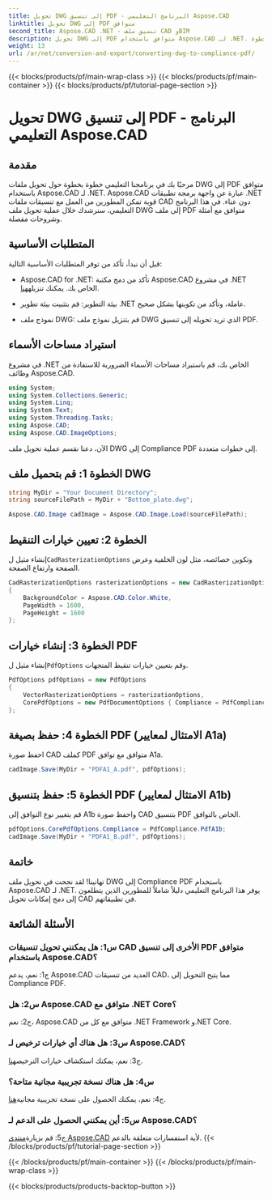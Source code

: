 ```yaml
---
title: تحويل DWG إلى تنسيق PDF - البرنامج التعليمي Aspose.CAD
linktitle: تحويل DWG إلى PDF متوافق
second_title: Aspose.CAD .NET - تنسيق ملف CAD وBIM
description: تحويل DWG إلى PDF متوافق باستخدام Aspose.CAD لـ .NET. اتبع البرنامج التعليمي لدينا للحصول على إرشادات خطوة بخطوة.
weight: 13
url: /ar/net/conversion-and-export/converting-dwg-to-compliance-pdf/
---
```


{{< blocks/products/pf/main-wrap-class >}}
{{< blocks/products/pf/main-container >}}
{{< blocks/products/pf/tutorial-page-section >}}

# تحويل DWG إلى تنسيق PDF - البرنامج التعليمي Aspose.CAD

## مقدمة

مرحبًا بك في برنامجنا التعليمي خطوة بخطوة حول تحويل ملفات DWG إلى PDF متوافق باستخدام Aspose.CAD لـ .NET. Aspose.CAD عبارة عن واجهة برمجة تطبيقات .NET قوية تمكن المطورين من العمل مع تنسيقات ملفات CAD دون عناء. في هذا البرنامج التعليمي، سنرشدك خلال عملية تحويل ملف DWG إلى ملف PDF متوافق مع أمثلة وشروحات مفصلة.

## المتطلبات الأساسية

قبل أن نبدأ، تأكد من توفر المتطلبات الأساسية التالية:

-  Aspose.CAD for .NET: تأكد من دمج مكتبة Aspose.CAD في مشروع .NET الخاص بك. يمكنك تنزيله[هنا](https://releases.aspose.com/cad/net/).

- بيئة التطوير: قم بتثبيت بيئة تطوير .NET عاملة، وتأكد من تكوينها بشكل صحيح.

- نموذج ملف DWG: قم بتنزيل نموذج ملف DWG الذي تريد تحويله إلى تنسيق PDF.

## استيراد مساحات الأسماء

في مشروع .NET الخاص بك، قم باستيراد مساحات الأسماء الضرورية للاستفادة من وظائف Aspose.CAD.

```csharp
using System;
using System.Collections.Generic;
using System.Linq;
using System.Text;
using System.Threading.Tasks;
using Aspose.CAD;
using Aspose.CAD.ImageOptions;
```

الآن، دعنا نقسم عملية تحويل ملف DWG إلى Compliance PDF إلى خطوات متعددة.

## الخطوة 1: قم بتحميل ملف DWG

```csharp
string MyDir = "Your Document Directory";
string sourceFilePath = MyDir + "Bottom_plate.dwg";

Aspose.CAD.Image cadImage = Aspose.CAD.Image.Load(sourceFilePath);
```

## الخطوة 2: تعيين خيارات التنقيط

 إنشاء مثيل ل`CadRasterizationOptions` وتكوين خصائصه، مثل لون الخلفية وعرض الصفحة وارتفاع الصفحة.

```csharp
CadRasterizationOptions rasterizationOptions = new CadRasterizationOptions
{
    BackgroundColor = Aspose.CAD.Color.White,
    PageWidth = 1600,
    PageHeight = 1600
};
```

## الخطوة 3: إنشاء خيارات PDF

 إنشاء مثيل ل`PdfOptions` وقم بتعيين خيارات تنقيط المتجهات.

```csharp
PdfOptions pdfOptions = new PdfOptions
{
    VectorRasterizationOptions = rasterizationOptions,
    CorePdfOptions = new PdfDocumentOptions { Compliance = PdfCompliance.PdfA1a }
};
```

## الخطوة 4: حفظ بصيغة PDF (الامتثال لمعايير A1a)

احفظ صورة CAD كملف PDF متوافق مع توافق A1a.

```csharp
cadImage.Save(MyDir + "PDFA1_A.pdf", pdfOptions);
```

## الخطوة 5: حفظ بتنسيق PDF (الامتثال لمعايير A1b)

قم بتغيير نوع التوافق إلى A1b واحفظ صورة CAD بتنسيق PDF الخاص بالتوافق.

```csharp
pdfOptions.CorePdfOptions.Compliance = PdfCompliance.PdfA1b;
cadImage.Save(MyDir + "PDFA1_B.pdf", pdfOptions);
```

## خاتمة

تهانينا! لقد نجحت في تحويل ملف DWG إلى Compliance PDF باستخدام Aspose.CAD لـ .NET. يوفر هذا البرنامج التعليمي دليلاً شاملاً للمطورين الذين يتطلعون إلى دمج إمكانات تحويل CAD في تطبيقاتهم.

## الأسئلة الشائعة

### س1: هل يمكنني تحويل تنسيقات CAD الأخرى إلى تنسيق PDF متوافق باستخدام Aspose.CAD؟

ج1: نعم، يدعم Aspose.CAD العديد من تنسيقات CAD، مما يتيح التحويل إلى Compliance PDF.

### س2: هل Aspose.CAD متوافق مع .NET Core؟

ج2: نعم، Aspose.CAD متوافق مع كل من .NET Framework و.NET Core.

### س3: هل هناك أي خيارات ترخيص لـ Aspose.CAD؟

 ج3: نعم، يمكنك استكشاف خيارات الترخيص[هنا](https://purchase.aspose.com/buy).

### س4: هل هناك نسخة تجريبية مجانية متاحة؟

 ج4: نعم، يمكنك الحصول على نسخة تجريبية مجانية[هنا](https://releases.aspose.com/).

### س5: أين يمكنني الحصول على الدعم لـ Aspose.CAD؟

ج5: قم بزيارة[منتدى Aspose.CAD](https://forum.aspose.com/c/cad/19) لأية استفسارات متعلقة بالدعم.
{{< /blocks/products/pf/tutorial-page-section >}}

{{< /blocks/products/pf/main-container >}}
{{< /blocks/products/pf/main-wrap-class >}}

{{< blocks/products/products-backtop-button >}}
